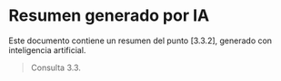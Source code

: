 # Resumen generado por IA

Este documento contiene un resumen del punto [3.3.2], generado con inteligencia artificial.

> Consulta 3.3.
